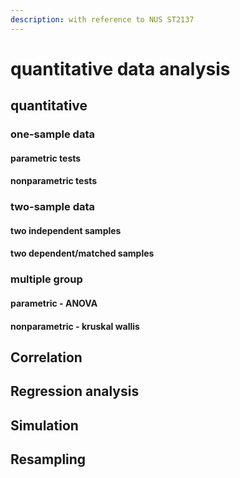 ```yaml
---
description: with reference to NUS ST2137
---
```


# quantitative data analysis

## quantitative

### one-sample data

#### parametric tests



#### nonparametric tests



### two-sample data

#### two independent samples



#### two dependent/matched samples



### multiple group

#### parametric - ANOVA



#### nonparametric - kruskal wallis



## Correlation



## Regression analysis



## Simulation



## Resampling
